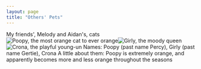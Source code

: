 ```yaml
---
layout: page
title: "Others' Pets"
---
```


My friends', Melody and Aidan's, cats
![Poopy, the most orange cat to ever orange](/The-Pet-Blog/IMG_3553.jpg)![Girly, the moody queen](/The-Pet-Blog/IMG_3554.jpg)![Crona, the playful young-un](/The-Pet-Blog/IMG_3555.jpg)
Names: Poopy (past name Percy), Girly (past name Gertie), Crona
A little about them: Poopy is extremely orange, and apparently becomes more and less orange throughout the seasons





